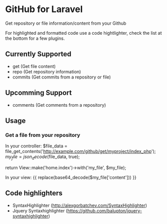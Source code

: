 # GitHub for Laravel

Get repository or file information/content from your Github

For highlighted and formatted code use a code hightlighter, check the list at the bottom for a few plugins.

## Currently Supported

- get (Get file content)
- repo (Get repository information)
- commits (Get commits from a repository or file)

## Upcomming Support

- comments (Get comments from a repository)

## Usage

### Get a file from your repository
In your controller:
$file_data = file_get_contents('http://example.com/github/get/myproject/index_php');
$my_file = json_decode($file_data, true);

return View::make('home.index')->with('my_file', $my_file);

In your view:
{{ replace(base64_decode($my_file['content'])) }}

## Code highlighters

- SyntaxHighlighter (http://alexgorbatchev.com/SyntaxHighlighter)
- Jquery Syntaxhighlighter (https://github.com/balupton/jquery-syntaxhighlighter)
